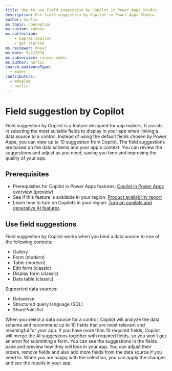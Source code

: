 ```yaml
---
title: How to use field suggestion by Copilot in Power Apps Studio
description: Use field suggestion by Copilot in Power Apps Studio.
author: norliu
ms.topic: conceptual
ms.custom: canvas
ms.collection: 
    - bap-ai-copilot
    - get started
ms.reviewer: mkaur
ms.date: 5/7/2024
ms.subservice: canvas-maker
ms.author: norliu
search.audienceType: 
  - maker
contributors:
  - mduelae
  - norliu
---
```


# Field suggestion by Copilot

Field suggestion by Copilot is a feature designed for app makers. It assists in selecting the most suitable fields to display in your app when linking a data source to a control. Instead of using the default fields chosen by Power Apps, you can view up to 10 suggestion from Copilot. The field suggestions are based on the data schema and your app's context. You can review the suggestions and adjust as you need, saving you time and improving the quality of your app. 

## Prerequisites

- Prerequisites for Copilot in Power Apps features: [Copilot in Power Apps overview (preview)](ai-overview.md)
- See if this feature is available in your region: [Product availability report](https://releaseplans.microsoft.com/en-US/availability-reports/?report=productgeoreport)
- Learn how to turn on Copilots in your region: [Turn on copilots and generative AI features](/power-platform/admin/geographical-availability-copilot)

## Use field suggestions

Field suggestion by Copilot works when you bind a data source to one of the following controls: 

- Gallery
- Form (modern)
- Table (modern)
- Edit form (classic)
- Display  form (classic)
- Data table (classic)

Supported data sources:

- Dataverse
- Structured query language (SQL)
- SharePoint list

When you select a data source for a control, Copilot will analyze the data schema and recommend up to 10 fields that are most relevant and meaningful for your app. If you have more than 10 required fields, Copilot will merge the AI suggestions together with required fields, so you won’t get an error for submitting a form. You can see the suggestions in the fields pane and preview how they will look in your app. You can adjust their orders, remove fields and also add more fields from the data source if you need to. When you are happy with the selection, you can apply the changes and see the results in your app.
